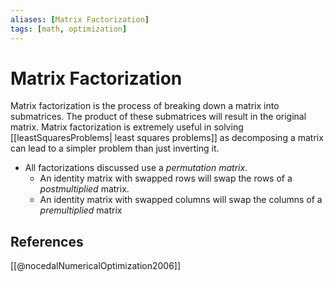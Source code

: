 ```yaml
---
aliases: [Matrix Factorization]
tags: [math, optimization]
---
```

# Matrix Factorization

Matrix factorization is the process of breaking down a matrix into submatrices. The product of these submatrices will result in the original matrix. Matrix factorization is extremely useful in solving [[leastSquaresProblems| least squares problems]] as decomposing a matrix can lead to a simpler problem than just inverting it.

- All factorizations discussed use a *permutation matrix*.
    - An identity matrix with swapped rows will swap the rows of a *postmultiplied* matrix.
    - An identity matrix with swapped columns will swap the columns of a *premultiplied* matrix

## References
[[@nocedalNumericalOptimization2006]]
